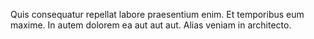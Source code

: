 Quis consequatur repellat labore praesentium enim. Et temporibus eum maxime. In autem dolorem ea aut aut aut. Alias veniam in architecto.